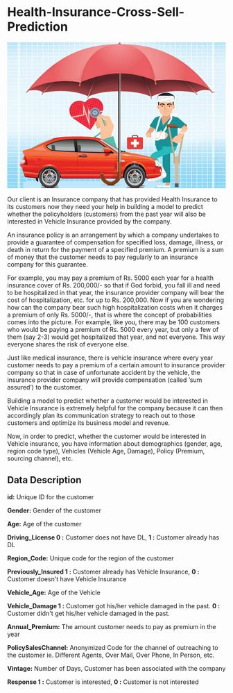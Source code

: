 # Health-Insurance-Cross-Sell-Prediction
![1.jpg](1.jpg)

Our client is an Insurance company that has provided Health Insurance to its customers now they need your help in building a model to predict whether the policyholders (customers) from the past year will also be interested in Vehicle Insurance provided by the company.

An insurance policy is an arrangement by which a company undertakes to provide a guarantee of compensation for specified loss, damage, illness, or death in return for the payment of a specified premium. A premium is a sum of money that the customer needs to pay regularly to an insurance company for this guarantee.

For example, you may pay a premium of Rs. 5000 each year for a health insurance cover of Rs. 200,000/- so that if God forbid, you fall ill and need to be hospitalized in that year, the insurance provider company will bear the cost of hospitalization, etc. for up to Rs. 200,000. Now if you are wondering how can the company bear such high hospitalization costs when it charges a premium of only Rs. 5000/-, that is where the concept of probabilities comes into the picture. For example, like you, there may be 100 customers who would be paying a premium of Rs. 5000 every year, but only a few of them (say 2-3) would get hospitalized that year, and not everyone. This way everyone shares the risk of everyone else.

Just like medical insurance, there is vehicle insurance where every year customer needs to pay a premium of a certain amount to insurance provider company so that in case of unfortunate accident by the vehicle, the insurance provider company will provide compensation (called ‘sum assured’) to the customer.

Building a model to predict whether a customer would be interested in Vehicle Insurance is extremely helpful for the company because it can then accordingly plan its communication strategy to reach out to those customers and optimize its business model and revenue.

Now, in order to predict, whether the customer would be interested in Vehicle insurance, you have information about demographics (gender, age, region code type), Vehicles (Vehicle Age, Damage), Policy (Premium, sourcing channel), etc.

## Data Description
**id:** Unique ID for the customer

**Gender:** Gender of the customer

**Age:** Age of the customer

**Driving_License	0 :** Customer does not have DL, **1 :** Customer already has DL

**Region_Code:** Unique code for the region of the customer

**Previously_Insured	1 :** Customer already has Vehicle Insurance, **0 :** Customer doesn't have Vehicle Insurance

**Vehicle_Age:** Age of the Vehicle

**Vehicle_Damage	1 :** Customer got his/her vehicle damaged in the past. **0 :** Customer didn't get his/her vehicle damaged in the past.

**Annual_Premium:**	The amount customer needs to pay as premium in the year

**PolicySalesChannel:**	Anonymized Code for the channel of outreaching to the customer ie. Different Agents, Over Mail, Over Phone, In Person, etc.

**Vintage:**	Number of Days, Customer has been associated with the company

**Response	1 :** Customer is interested, **0 :** Customer is not interested
